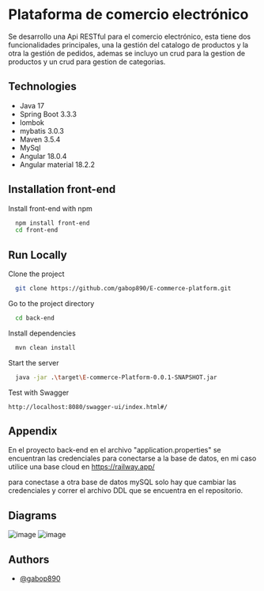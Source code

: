 
# Plataforma de comercio electrónico

Se desarrollo una Api RESTful para el comercio electrónico, esta tiene dos funcionalidades principales, una la gestión del catalogo de productos y la otra la gestión de pedidos, ademas se incluyo un crud para la gestion de productos y un crud para gestion de categorias.
## Technologies
* Java 17
* Spring Boot 3.3.3
* lombok
* mybatis 3.0.3
* Maven 3.5.4
* MySql
* Angular 18.0.4
* Angular material 18.2.2
## Installation front-end

Install front-end with npm

```bash
  npm install front-end
  cd front-end
```
    
## Run Locally

Clone the project

```bash
  git clone https://github.com/gabop890/E-commerce-platform.git
```

Go to the project directory

```bash
  cd back-end
```

Install dependencies

```bash
  mvn clean install
```

Start the server

```bash
  java -jar .\target\E-commerce-Platform-0.0.1-SNAPSHOT.jar

```
Test with Swagger
```http
http://localhost:8080/swagger-ui/index.html#/
```
## Appendix

En el proyecto back-end en el archivo "application.properties" se encuentran las credenciales para conectarse a la base de datos, en mi caso utilice una base cloud en https://railway.app/

para conectase a otra base de datos mySQL solo hay que cambiar las credenciales y correr el archivo DDL que se encuentra en el repositorio.

## Diagrams

![image](https://github.com/user-attachments/assets/7dbde8bc-8835-418c-90dc-029d6a4a9ef2)
![image](https://github.com/user-attachments/assets/2aee4bc1-3012-4ddf-9954-4fb51577c4c9)


## Authors

- [@gabop890](https://github.com/gabop890)

